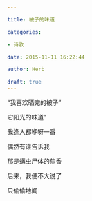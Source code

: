 ```yaml
---

title: 被子的味道

categories:

- 诗歌

date: 2015-11-11 16:22:44

author: Herb

draft: true
---
```


“我喜欢晒完的被子”

它阳光的味道”

我逢人都咿呀一番

偶然有谁告诉我

那是螨虫尸体的焦香

后来，我便不大说了

只偷偷地闻

